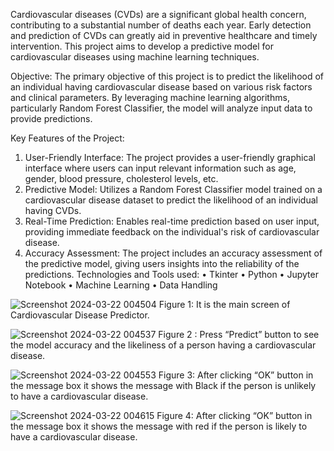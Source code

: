 Cardiovascular diseases (CVDs) are a significant global health concern, contributing to a substantial number of deaths each year. Early detection and prediction of CVDs can greatly aid in preventive healthcare and timely intervention. This project aims to develop a predictive
model for cardiovascular diseases using machine learning techniques.

Objective:
The primary objective of this project is to predict the likelihood of an individual having cardiovascular disease based on various risk factors and clinical parameters. By leveraging machine learning algorithms, particularly Random Forest Classifier, the model will analyze
input data to provide predictions.

Key Features of the Project:
1. User-Friendly Interface: The project provides a user-friendly graphical interface where users can input relevant information such as age, gender, blood pressure, cholesterol levels, etc.
2. Predictive Model: Utilizes a Random Forest Classifier model trained on a cardiovascular disease dataset to predict the likelihood of an individual having CVDs.
3. Real-Time Prediction: Enables real-time prediction based on user input, providing immediate feedback on the individual's risk of cardiovascular disease.
4. Accuracy Assessment: The project includes an accuracy assessment of the predictive model, giving users insights into the reliability of the predictions.
Technologies and Tools used:
• Tkinter
• Python
• Jupyter Notebook
• Machine Learning
• Data Handling

![Screenshot 2024-03-22 004504](https://github.com/ykhan2476/CardiovascularHeartDiseasePrediction.io/assets/113904335/0facc63f-0b98-4344-b2af-834dd974a415)
Figure 1: It is the main screen of Cardiovascular Disease Predictor.

![Screenshot 2024-03-22 004537](https://github.com/ykhan2476/CardiovascularHeartDiseasePrediction.io/assets/113904335/cee440a9-e8ee-4ecb-92ba-f910918798bc)
Figure 2 : Press “Predict” button to see the model accuracy and the likeliness of a person having a cardiovascular disease.

![Screenshot 2024-03-22 004553](https://github.com/ykhan2476/CardiovascularHeartDiseasePrediction.io/assets/113904335/f40f8930-f811-40df-bec4-c7a6c324de36)
Figure 3: After clicking “OK” button in the message box it shows the message with Black if the person is unlikely to have a cardiovascular disease.

![Screenshot 2024-03-22 004615](https://github.com/ykhan2476/CardiovascularHeartDiseasePrediction.io/assets/113904335/d1983dc2-fe96-4a17-ad41-6bdb52210105)
Figure 4: After clicking “OK” button in the message box it shows the message with red if the person is likely to have a cardiovascular disease.
